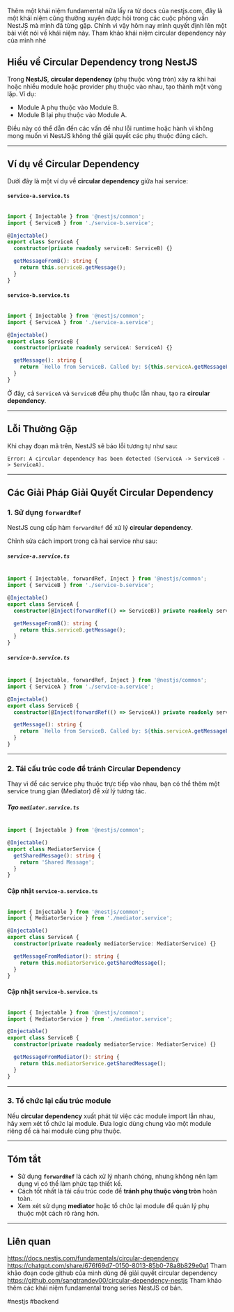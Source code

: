 
Thêm một khái niệm fundamental nữa lấy ra từ docs của nestjs.com, đây là một khái niệm cũng thường xuyên được hỏi trong các cuộc phỏng vấn NestJS mà mình đã từng gặp. Chính vì vậy hôm nay mình quyết định lên một bài viết nói về khái niệm này. Tham khảo khái niệm circular dependency này của mình nhé

## Hiểu về Circular Dependency trong NestJS

Trong **NestJS**, **circular dependency** (phụ thuộc vòng tròn) xảy ra khi hai hoặc nhiều module hoặc provider phụ thuộc vào nhau, tạo thành một vòng lặp. Ví dụ:

- Module A phụ thuộc vào Module B.
- Module B lại phụ thuộc vào Module A.

Điều này có thể dẫn đến các vấn đề như lỗi runtime hoặc hành vi không mong muốn vì NestJS không thể giải quyết các phụ thuộc đúng cách.

---

## Ví dụ về Circular Dependency

Dưới đây là một ví dụ về **circular dependency** giữa hai service:

#### `service-a.service.ts`

```typescript

import { Injectable } from '@nestjs/common';
import { ServiceB } from './service-b.service';

@Injectable()
export class ServiceA {
  constructor(private readonly serviceB: ServiceB) {}

  getMessageFromB(): string {
    return this.serviceB.getMessage();
  }
}

```
#### `service-b.service.ts`

```typescript

import { Injectable } from '@nestjs/common';
import { ServiceA } from './service-a.service';

@Injectable()
export class ServiceB {
  constructor(private readonly serviceA: ServiceA) {}

  getMessage(): string {
    return `Hello from ServiceB. Called by: ${this.serviceA.getMessageFromB()}`;
  }
}

```

Ở đây, cả `ServiceA` và `ServiceB` đều phụ thuộc lẫn nhau, tạo ra **circular dependency**.

---

## Lỗi Thường Gặp

Khi chạy đoạn mã trên, NestJS sẽ báo lỗi tương tự như sau:

`Error: A circular dependency has been detected (ServiceA -> ServiceB -> ServiceA).`

---

## Các Giải Pháp Giải Quyết Circular Dependency

### 1. **Sử dụng `forwardRef`**

NestJS cung cấp hàm `forwardRef` để xử lý **circular dependency**.

Chỉnh sửa cách import trong cả hai service như sau:

##### `service-a.service.ts`

```typescript

import { Injectable, forwardRef, Inject } from '@nestjs/common';
import { ServiceB } from './service-b.service';

@Injectable()
export class ServiceA {
  constructor(@Inject(forwardRef(() => ServiceB)) private readonly serviceB: ServiceB) {}

  getMessageFromB(): string {
    return this.serviceB.getMessage();
  }
}

```
##### `service-b.service.ts`

```typescript

import { Injectable, forwardRef, Inject } from '@nestjs/common';
import { ServiceA } from './service-a.service';

@Injectable()
export class ServiceB {
  constructor(@Inject(forwardRef(() => ServiceA)) private readonly serviceA: ServiceA) {}

  getMessage(): string {
    return `Hello from ServiceB. Called by: ${this.serviceA.getMessageFromB()}`;
  }
}

```

---

### 2. **Tái cấu trúc code để tránh Circular Dependency**

Thay vì để các service phụ thuộc trực tiếp vào nhau, bạn có thể thêm một service trung gian (Mediator) để xử lý tương tác.

##### Tạo `mediator.service.ts`

```typescript

import { Injectable } from '@nestjs/common';

@Injectable()
export class MediatorService {
  getSharedMessage(): string {
    return 'Shared Message';
  }
}

```
#### Cập nhật `service-a.service.ts`

```typescript

import { Injectable } from '@nestjs/common';
import { MediatorService } from './mediator.service';

@Injectable()
export class ServiceA {
  constructor(private readonly mediatorService: MediatorService) {}

  getMessageFromMediator(): string {
    return this.mediatorService.getSharedMessage();
  }
}

```
#### Cập nhật `service-b.service.ts`

```typescript

import { Injectable } from '@nestjs/common';
import { MediatorService } from './mediator.service';

@Injectable()
export class ServiceB {
  constructor(private readonly mediatorService: MediatorService) {}

  getMessageFromMediator(): string {
    return this.mediatorService.getSharedMessage();
  }
}

```

---

### 3. **Tổ chức lại cấu trúc module**

Nếu **circular dependency** xuất phát từ việc các module import lẫn nhau, hãy xem xét tổ chức lại module. Đưa logic dùng chung vào một module riêng để cả hai module cùng phụ thuộc.

---

## Tóm tắt

- Sử dụng **`forwardRef`** là cách xử lý nhanh chóng, nhưng không nên lạm dụng vì có thể làm phức tạp thiết kế.
- Cách tốt nhất là tái cấu trúc code để **tránh phụ thuộc vòng tròn** hoàn toàn.
- Xem xét sử dụng **mediator** hoặc tổ chức lại module để quản lý phụ thuộc một cách rõ ràng hơn.

---

## Liên quan
https://docs.nestjs.com/fundamentals/circular-dependency
https://chatgpt.com/share/676f69d7-0150-8013-85b0-78a8b829e0a1
Tham khảo đoạn code github của mình dùng để giải quyết circular dependency
https://github.com/sangtrandev00/circular-dependency-nestjs
Tham khảo thêm các khái niệm fundamental trong series NestJS cơ bản.


#nestjs #backend 
